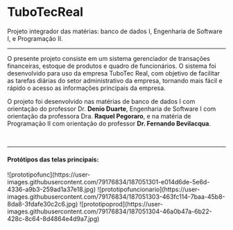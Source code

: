 # TuboTecReal
Projeto integrador das matérias: banco de dados I, Engenharia de Software I, e Programação II.

<hr>

<p>O presente projeto consiste em um sistema gerenciador de transações financeiras, estoque de produtos e quadro de funcionários. O sistema foi desenvolvido para uso da empresa TuboTec Real, com objetivo de facilitar as tarefas diárias do setor administrativo da empresa, tornando mais fácil e rápido o acesso as informações principais da empresa.</p>

<p>O projeto foi desenvolvido nas matérias de banco de dados I com orientação do professor Dr. <strong>Denio Duarte</strong>, Engenharia de Software I com orientação da professora Dra. <strong>Raquel Pegoraro</strong>, e na matéria de Programação II com orientação do professor <strong>Dr. Fernando Bevilacqua</strong>.</p><br>
<hr>
<h4> Protótipos das telas principais: </h4>
![prototipofunc](https://user-images.githubusercontent.com/79176834/187051301-e014d6de-5e6d-4336-a9b3-259ad1a37e18.jpg)
![prototipofuncionario](https://user-images.githubusercontent.com/79176834/187051303-463fc114-7baa-45b8-8da8-3fdafe30c2c6.jpg)
![prototipoprod](https://user-images.githubusercontent.com/79176834/187051304-46a0b47a-6b22-428c-8c64-8d4864e4d9a7.jpg)

